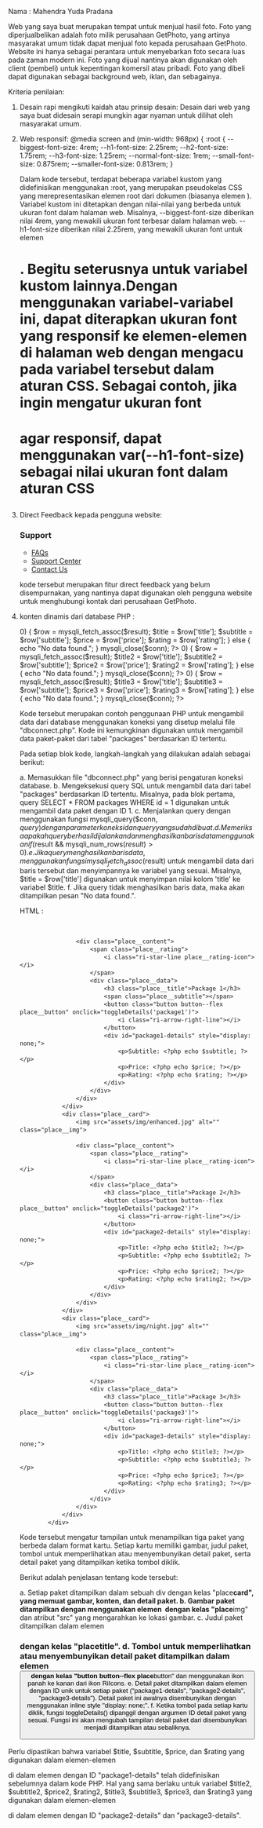 Nama : Mahendra Yuda Pradana

Web yang saya buat merupakan tempat untuk menjual hasil foto.
Foto yang diperjualbelikan adalah foto milik perusahaan GetPhoto, yang artinya
masyarakat umum tidak dapat menjual foto kepada perusahaan GetPhoto.
Website ini hanya sebagai perantara untuk menyebarkan foto secara luas
pada zaman modern ini. Foto yang dijual nantinya akan digunakan oleh
client (pembeli) untuk kepentingan komersil atau pribadi. Foto yang dibeli dapat
digunakan sebagai background web, iklan, dan sebagainya.

Kriteria penilaian:

1.  Desain rapi mengikuti kaidah atau prinsip desain:
    Desain dari web yang saya buat didesain serapi mungkin agar nyaman untuk
    dilihat oleh masyarakat umum.
2.  Web responsif:
    @media screen and (min-width: 968px) {
    :root {
    --biggest-font-size: 4rem;
    --h1-font-size: 2.25rem;
    --h2-font-size: 1.75rem;
    --h3-font-size: 1.25rem;
    --normal-font-size: 1rem;
    --small-font-size: 0.875rem;
    --smaller-font-size: 0.813rem;
    }

    Dalam kode tersebut, terdapat beberapa variabel kustom yang didefinisikan menggunakan :root, yang merupakan pseudokelas CSS yang merepresentasikan elemen root dari dokumen (biasanya elemen <html>). Variabel kustom ini ditetapkan dengan nilai-nilai yang berbeda untuk ukuran font dalam halaman web. Misalnya, --biggest-font-size diberikan nilai 4rem, yang mewakili ukuran font terbesar dalam halaman web. --h1-font-size diberikan nilai 2.25rem, yang mewakili ukuran font untuk elemen <h1>. Begitu seterusnya untuk variabel kustom lainnya.Dengan menggunakan variabel-variabel ini, dapat diterapkan ukuran font yang responsif ke elemen-elemen di halaman web dengan mengacu pada variabel tersebut dalam aturan CSS. Sebagai contoh, jika ingin mengatur ukuran font <h1> agar responsif, dapat menggunakan var(--h1-font-size) sebagai nilai ukuran font dalam aturan CSS

3.  Direct Feedback kepada pengguna website:
    <div class="footer__data">
        <h3 class="footer__subtitle">Support</h3>
            <ul>
                <li class="footer__item">
                    <a href="" class="footer__link">FAQs</a>
                </li>
            <li class="footer__item">
                <a href="" class="footer__link">Support Center</a>
            </li>
            <li class="footer__item">
                <a href="" class="footer__link">Contact Us</a>
            </li>
            </ul>
    </div>

    kode tersebut merupakan fitur direct feedback yang belum disempurnakan, yang nantinya dapat digunakan
    oleh pengguna website untuk menghubungi kontak dari perusahaan GetPhoto.

4.  konten dinamis dari database
    PHP :
    <?php
    include 'dbconnect.php';
    // Query untuk mengambil data dari tabel atau sumber data lainnya
    $query = "SELECT * FROM packages WHERE id = 1";
    $result = mysqli_query($conn, $query);
    
    if ($result && mysqli_num_rows($result) > 0) {
        $row = mysqli_fetch_assoc($result);
        $title = $row['title'];
        $subtitle = $row['subtitle'];
        $price = $row['price'];
        $rating = $row['rating'];
    } else {
        echo "No data found.";
    }
    mysqli_close($conn);
    ?>
    <?php
    include 'dbconnect.php';
    // Query untuk mengambil data dari tabel atau sumber data lainnya
    $query = "SELECT * FROM packages WHERE id = 2";
    $result = mysqli_query($conn, $query);
    
    if ($result && mysqli_num_rows($result) > 0) {
        $row = mysqli_fetch_assoc($result);
        $title2 = $row['title'];
        $subtitle2 = $row['subtitle'];
        $price2 = $row['price'];
        $rating2 = $row['rating'];
    } else {
        echo "No data found.";
    }
    
    mysqli_close($conn);
    
    ?>
    <?php
    include 'dbconnect.php';
    // Query untuk mengambil data dari tabel atau sumber data lainnya
    $query = "SELECT * FROM packages WHERE id = 3";
    $result = mysqli_query($conn, $query);
    
    if ($result && mysqli_num_rows($result) > 0) {
        $row = mysqli_fetch_assoc($result);
        $title3 = $row['title'];
        $subtitle3 = $row['subtitle'];
        $price3 = $row['price'];
        $rating3 = $row['rating'];
    } else {
        echo "No data found.";
    }
    
    mysqli_close($conn);
    
    ?>

    Kode tersebut merupakan contoh penggunaan PHP untuk mengambil data dari database menggunakan koneksi yang disetup melalui file "dbconnect.php". Kode ini kemungkinan digunakan untuk mengambil data paket-paket dari tabel "packages" berdasarkan ID tertentu.

    Pada setiap blok kode, langkah-langkah yang dilakukan adalah sebagai berikut:

    a. Memasukkan file "dbconnect.php" yang berisi pengaturan koneksi database.
    b. Mengeksekusi query SQL untuk mengambil data dari tabel "packages" berdasarkan ID tertentu. Misalnya, pada blok pertama, query SELECT \* FROM packages WHERE id = 1 digunakan untuk mengambil data paket dengan ID 1.
    c. Menjalankan query dengan menggunakan fungsi mysqli_query($conn, $query) dengan parameter koneksi dan query yang sudah dibuat.
    d. Memeriksa apakah query berhasil dijalankan dan menghasilkan baris data menggunakan if ($result && mysqli_num_rows($result) > 0).
    e. Jika query menghasilkan baris data, menggunakan fungsi mysqli_fetch_assoc($result) untuk mengambil data dari baris tersebut dan menyimpannya ke variabel yang sesuai. Misalnya, $title = $row['title'] digunakan untuk menyimpan nilai kolom 'title' ke variabel $title.
    f. Jika query tidak menghasilkan baris data, maka akan ditampilkan pesan "No data found.".

    HTML :
    <div class="place__container container grid">
    <div class="place__card">
    <img src="assets/img/raw.jpg" alt="" class="place__img">

                        <div class="place__content">
                            <span class="place__rating">
                                <i class="ri-star-line place__rating-icon"></i>
                            </span>
                            <div class="place__data">
                                <h3 class="place__title">Package 1</h3>
                                <span class="place__subtitle"></span>
                                <button class="button button--flex place__button" onclick="toggleDetails('package1')">
                                    <i class="ri-arrow-right-line"></i>
                                </button>
                                <div id="package1-details" style="display: none;">
                                    <p>Subtitle: <?php echo $subtitle; ?></p>
                                    <p>Price: <?php echo $price; ?></p>
                                    <p>Rating: <?php echo $rating; ?></p>
                                </div>
                            </div>
                        </div>
                    </div>
                    <div class="place__card">
                        <img src="assets/img/enhanced.jpg" alt="" class="place__img">

                        <div class="place__content">
                            <span class="place__rating">
                                <i class="ri-star-line place__rating-icon"></i>
                            </span>
                            <div class="place__data">
                                <h3 class="place__title">Package 2</h3>
                                <button class="button button--flex place__button" onclick="toggleDetails('package2')">
                                    <i class="ri-arrow-right-line"></i>
                                </button>
                                <div id="package2-details" style="display: none;">
                                    <p>Title: <?php echo $title2; ?></p>
                                    <p>Subtitle: <?php echo $subtitle2; ?></p>
                                    <p>Price: <?php echo $price2; ?></p>
                                    <p>Rating: <?php echo $rating2; ?></p>
                                </div>
                            </div>
                        </div>
                    </div>
                    <div class="place__card">
                        <img src="assets/img/night.jpg" alt="" class="place__img">

                        <div class="place__content">
                            <span class="place__rating">
                                <i class="ri-star-line place__rating-icon"></i>
                            </span>
                            <div class="place__data">
                                <h3 class="place__title">Package 3</h3>
                                <button class="button button--flex place__button" onclick="toggleDetails('package3')">
                                    <i class="ri-arrow-right-line"></i>
                                </button>
                                <div id="package3-details" style="display: none;">
                                    <p>Title: <?php echo $title3; ?></p>
                                    <p>Subtitle: <?php echo $subtitle3; ?></p>
                                    <p>Price: <?php echo $price3; ?></p>
                                    <p>Rating: <?php echo $rating3; ?></p>
                                </div>
                            </div>
                        </div>
                    </div>
                </div>

    Kode tersebut mengatur tampilan untuk menampilkan tiga paket yang berbeda dalam format kartu. Setiap kartu memiliki gambar, judul paket, tombol untuk memperlihatkan atau menyembunyikan detail paket, serta detail paket yang ditampilkan ketika tombol diklik.

    Berikut adalah penjelasan tentang kode tersebut:

    a. Setiap paket ditampilkan dalam sebuah div dengan kelas "place**card", yang memuat gambar, konten, dan detail paket.
    b. Gambar paket ditampilkan dengan menggunakan elemen <img> dengan kelas "place**img" dan atribut "src" yang mengarahkan ke lokasi gambar.
    c. Judul paket ditampilkan dalam elemen <h3> dengan kelas "place**title".
    d. Tombol untuk memperlihatkan atau menyembunyikan detail paket ditampilkan dalam elemen <button> dengan kelas "button button--flex place**button" dan menggunakan ikon panah ke kanan dari ikon RiIcons.
    e. Detail paket ditampilkan dalam elemen <div> dengan ID unik untuk setiap paket ("package1-details", "package2-details", "package3-details"). Detail paket ini awalnya disembunyikan dengan menggunakan inline style "display: none;".
    f. Ketika tombol pada setiap kartu diklik, fungsi toggleDetails() dipanggil dengan argumen ID detail paket yang sesuai. Fungsi ini akan mengubah tampilan detail paket dari disembunyikan menjadi ditampilkan atau sebaliknya.

Perlu dipastikan bahwa variabel $title, $subtitle, $price, dan $rating yang digunakan dalam elemen-elemen <p> di dalam elemen dengan ID "package1-details" telah didefinisikan sebelumnya dalam kode PHP. Hal yang sama berlaku untuk variabel $title2, $subtitle2, $price2, $rating2, $title3, $subtitle3, $price3, dan $rating3 yang digunakan dalam elemen-elemen <p> di dalam elemen dengan ID "package2-details" dan "package3-details".
